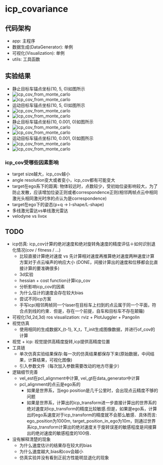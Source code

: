 # icp_covariance

## 代码架构
* app: 主程序
* 数据生成(DataGenerator): 单例
* 可视化(Visualization): 单例
* utils: 工具函数

## 实验结果
* 静止目标车锚点坐标(10, 5, 0)如图所示
* ![icp_cov_from_monte_carlo](./image/cov_for_static_anchor_point_10-5.png)
* ![icp_cov_from_monte_carlo](./image/cov_for_static_anchor_point_10-5_far_away1000.png)
* 运动目标车锚点坐标(10, 5, 0)如图所示 
* ![icp_cov_from_monte_carlo](./image/cov_for_moving_anchor_point_10-5.png)
* ![icp_cov_from_monte_carlo](./image/cov_for_moving_anchor_point_10_5_far_away1000.png)
* 静止目标车锚点坐标(10, 0.001, 0)如图所示 
* ![icp_cov_from_monte_carlo](./image/cov_for_static_anchor_point_10-0_001.png)
* ![icp_cov_from_monte_carlo](./image/cov_for_static_anchor_point_10-0_001_far_away1000.png)
* 运动目标车锚点坐标(10, 0.001, 0)如图所示 
* ![icp_cov_from_monte_carlo](./image/cov_for_moving_anchor_point_10-0_001.png)
* ![icp_cov_from_monte_carlo](./image/cov_for_moving_anchor_point_10-0_001_far_away1000.png)
### icp_cov受哪些因素影响
* target size越大，icp_cov越小
* angle resolution变大或者变小，icp_cov都有可能变大
* target在ego系下的距离: 物体较远时，点数较少，受初始位姿影响较大，为了防止发散，应该增加位姿正则或者correspondence正则(相邻两帧点云中相同激光头相同激光时序的点认为是correspondence)
* target在ego下的姿态(p+q -> I-shape/L-shape)
* 多线激光雷达vs单线激光雷达
* velodyne vs livox

## TODO
* icp仿真: icp_cov计算的绝对速度和绝对旋转角速度的精度评估＋如何识别退化情况(cov / fitness / ...)
  * 比较直接计算绝对速度 vs 先计算相对速度再推算绝对速度两种速度计算方案对于点云噪声的响应大小 (DONE，间接计算出的速度和位移都会比直接计算的要准确很多) 
  * 3d实验
  * hessian + cost function计算icp_cov
  * 分析影响icp_cov的因素
  * 为什么估计的速度会存在较大bias
  * 尝试不同icp方案
  * 手写icp(相邻两帧同一个laser在目标车上扫到的点云属于同一个平面，符合点到线的约束．但是，存在一个前提，自车和目标车不存在颠簸)
* 可视化(1d,2d,3d) ros visualization: rviz + PlotJuggler + Pangolin
* 视觉仿真
  * 使用相同的生成数据X_{t-1}, X_t，T_init生成图像数据，并进行of_cov的计算
* 视觉 + icp: 视觉提供高精度旋转,icp提供高精度位置  
* 工具链
  * 单次仿真实验结果保存:每一次的仿真结果都保存下来(原始数据，中间结果，计算结果，可视化图像)
  * 引入参数文件（每次加入参数需要改动的地方尽量少）
* 逻辑细节完善  
  * vel_est在pcl_alignment中计算, vel_gt在data_generator中计算
  * pcl_alignment的点云是ego系的
    * 如果是世界系，当ego position是几千公里时，会出现点云精度不够的问题
    * 如果是世界系，计算出的icp_transform进一步直接计算出的世界系的绝对速度对icp_transform的精度比较敏感.但是，如果是ego系，计算出的ego系速度对于icp_transform的精度就不会那么敏感．具体而言: ego_position为1000m, target_position_in_ego为10m，则通过世界系icp_transform计算出的绝对速度关于旋转误差的敏感程度是间接算出的绝对速度的敏感程度的100倍．
* 没有解释清楚的现象
  * 为什么速度估计的结果存在较大的bias
  * 为什么速度越大,bias和cov会越小    
  * 仿真实验并没有看到正前方性能明显退化的现象
